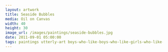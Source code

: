 ```yaml
---
layout: artwork
title: Seaside Bubbles
media: Oil on Canvas
width: 40
height: 30
image_url: /images/paintings/seaside-bubbles.jpg
date: 2011-09-01 05:00:00
tags: paintings utterly-art boys-who-like-boys-who-like-girls-who-like-girls
---
```

